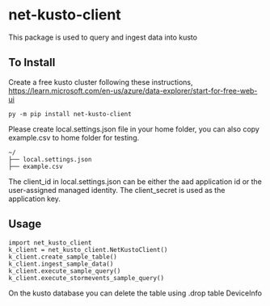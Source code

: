 # net-kusto-client

This package is used to query and ingest data into kusto

## To Install

Create a free kusto cluster following these instructions, https://learn.microsoft.com/en-us/azure/data-explorer/start-for-free-web-ui
```
py -m pip install net-kusto-client
```

Please create local.settings.json file in your home folder, you can also copy example.csv to home folder for testing.
```
~/
├── local.settings.json
├── example.csv
```
The client_id in local.settings.json can be either the aad application id or the user-assigned managed identity. The client_secret is used as the application key.
## Usage
```
import net_kusto_client
k_client = net_kusto_client.NetKustoClient()
k_client.create_sample_table()
k_client.ingest_sample_data()
k_client.execute_sample_query()
k_client.execute_stormevents_sample_query()
```

On the kusto database you can delete the table using 
.drop table DeviceInfo
